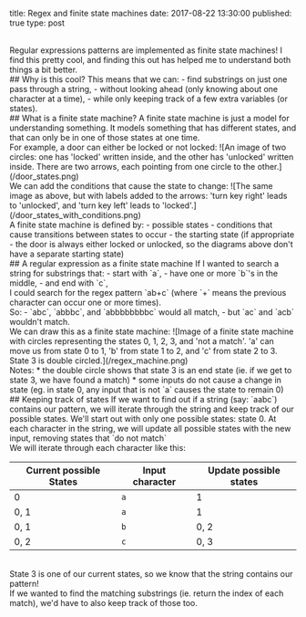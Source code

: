 title: Regex and finite state machines
date: 2017-08-22 13:30:00
published: true
type: post

<br>
Regular expressions patterns are implemented as finite state machines! I find this pretty cool, and finding this out has helped me to understand both things a bit better. 

<br>
## Why is this cool?
This means that we can:
- find substrings on just one pass through a string, 
- without looking ahead (only knowing about one character at a time),
- while only keeping track of a few extra  variables (or states).

<br>
## What is a finite state machine?
A finite state machine is just a model for understanding something.  It models something that has different states, and that can only be in one of those states at one time. 

<br>
For example, a door can either be locked or not locked:
![An image of two circles: one has 'locked' written inside, and the other has 'unlocked' written inside.  There are two arrows, each pointing from one circle to the other.](/door_states.png)

<br>
We can add the conditions that cause the state to change:
![The same image as above, but with labels added to the arrows: 'turn key right' leads to 'unlocked', and 'turn key left' leads to 'locked'.](/door_states_with_conditions.png)

<br>
A finite state machine is defined by:
- possible states
- conditions that cause transitions between states to occur
- the starting state (if appropriate - the door is always either locked or unlocked, so the diagrams above don't have a separate starting state)

<br>
## A regular expression as a finite state machine
If I wanted to search a string for substrings that:
- start with `a`,
- have one or more `b`'s in the middle,
- and end with `c`,

<br>
I could search for the regex pattern `ab+c` (where `+` means the previous character can occur one or more times).

<br>
So:
- `abc`, `abbbc`, and `abbbbbbbbc` would all match, 
- but `ac` and `acb` wouldn't match.

<br>
We can draw this as a finite state machine:
![Image of a finite state machine with circles representing the states 0, 1, 2, 3, and 'not a match'.  'a' can move us from state 0 to 1, 'b' from state 1 to 2, and 'c' from state 2 to 3.  State 3 is double circled.](/regex_machine.png)

<br>
Notes:
* the double circle shows that state 3 is an end state (ie. if we get to state 3, we have found a match)
* some inputs do not cause a change in state (eg. in state 0, any input that is not `a` causes the state to remain 0)

<br>
## Keeping track of states
If we want to find out if a string (say: `aabc`) contains our pattern, we will iterate through the string and keep track of our possible states. We'll start out with only one possible states: state 0.  At each character in the string, we will update all possible states with the new input, removing states that `do not match`

<br>
We will iterate through each character like this:

 Current possible States | Input character | Update possible states 
  ------------- | -------------   | -------------
  0             | `a`             | 1 
  0, 1          | `a`             | 1 
  0, 1          | `b`             | 0, 2
  0, 2          | `c`             | 0, 3


<br>
State 3 is one of our current states, so we know that the string contains our pattern! 

<br>
If we wanted to find the matching substrings (ie. return the index of each match), we'd have to also keep track of those too. 


<br><br><br>

